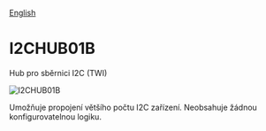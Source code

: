 
[English](./README.md)
<!--- module --->
# I2CHUB01B
<!--- Emodule --->

<!--- subtitle ---> Hub pro sběrnici I2C (TWI) <!--- Esubtitle --->

![I2CHUB01B]()

<!--- description ---> Umožňuje propojení většího počtu I2C zařízení. Neobsahuje žádnou konfigurovatelnou logiku.<!--- Edescription --->
            